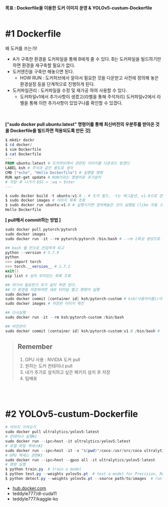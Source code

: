 **목표 :  Dockerfile을 이용한 도커 이미지 운영 & YOLOv5-custum-Dockerfile**
<br><br>
 
# **#1 Dockerfile**
왜 도커를 쓰는가!
- A가 구축한 환경을 도커파일을 통해 B에게 줄 수 있다. B는 도커파일을 빌드하기만 하면 환경을 재구축할 필요가 없다.
- 도커엔진을 구축만 해놓으면 된다.
    - HOW RUN : 도커허브에서 알아서 필요한 것을 다운받고 사전에 정의해 놓은 환경설정 등을 단계적으로 진행하게 된다.
- 도커파일관리 : 도커파일을 수정 및 재가공 하여 사용할 수 있다.
    - 도커파일v1에서 추가사항이 생겼고(라벨을 통해 주석처리) 도커파일v2에서 라벨을 통해 이런 추가사항이 있었구나를 확인할 수 있겠다.

<br><br>
**["sudo docker pull ubuntu:latest" 명령어를 통해 최신버전의 우분투를 받아온 것을 Dockerfile을 빌드하면 적용되도록 만든 것]**

``` Powershell Ubuntu
$ mkdir dockr
$ cd docker/
$ vim Dockerfile
$ cat Dockerfile
---
FROM ubuntu:latest # 도커허브에서 관련된 이미지를 다운로드 받겠다
LABEL ksh # 주석과 같은 용도로 생각
CMD ["echo", "Hello Dockerfile"] # 실행할 명령
RUN apt-get update # RUN이라는 명령어로 추가설치
# 저장 후 나가기 ESC > :wq > Enter
---

$ sudo docker build -t ubuntu:v1.0 . # 도커 빌드, -t는 태그옵션, v1.0으로 관리하겠다, . 현재 디렉토리에있는 도커파일을 사용하겠다
$ sudo docker images # 이미지 목록 조회
$ sudo docker run ubuntu:v1.0 # 실행시키면 정의해놓은 것이 실행됨 (like 자동 스크립트)
Hello Dockerfile
```

**[ pull해서 commit하는 방법 ]**
``` Powershell Ubuntu
sudo docker pull pytorch/pytorch
sudo docker images
sudo docker run -it --rm pytorch/pytorch /bin/bash # --rm 1회성 생성으로 도커 끄면 날라감

## bash 쉘 안으로 진입하게 되고 
python --version # 3.7.9
python
>>> import torch
>>> torch.__version__ # 1.7.1
exit()
pip list # 설치 되어있는 목록 조회

## 여기서 필요한거 추가 설치 하면 된다.
## 이 환경을 저장하려면 새로 터미널 열고 명령어 실행
sudo docker ps
sudo docker commit [container id] ksh/pytorch-custom # ksh(사용자이름)/이름지정으로 저장
sudo docker images # 저장된 이미지 확인

## 다시실행
sudo docker run -it --rm ksh/pytorch-custom /bin/bash

## 버전관리
sudo docker commit [container id] ksh/pytorch-custom:v1.0 /bin/bash # :v1.0 하면 v1.0으로 태깅이 된다.
```

> ## Remember
> 1. GPU 사용 : NVIDIA 도커 pull 
> 2. 원하는 도커 컨테이너 pull
> 3. 내가 추가로 설치하고 싶은 패키지 설치 후 저장
> 4. 팀배포

<br><br>

# **#2 YOLOv5-custum-Dockerfile**

``` Powershell Ubuntu
# 이미지 가져오기
sudo docker pull ultralytics/yolov5:latest
# 컨테이너 실행#1
sudo docker run --ipc=host -it ultralytics/yolov5:latest
# 로컬 파일 액세스#2
sudo docker run --ipc=host -it -v "$(pwd)"/coco:/usr/src/coco ultralytics/yolov5:latest
# GPU 액세스 권한#3
sudo docker run --ipc=host --gpus all -it ultralytics/yolov5:latest
# 명령 실행
$ python train.py  # train a model
$ python test.py --weights yolov5s.pt  # test a model for Precision, Recall and mAP
$ python detect.py --weights yolov5s.pt --source path/to/images  # run inference on images and videos
```

* [hub.docker.com](https://hub.docker.com/search?type=image)
* teddyle777/dl-cuda11
* teddyle777/kaggle-ko